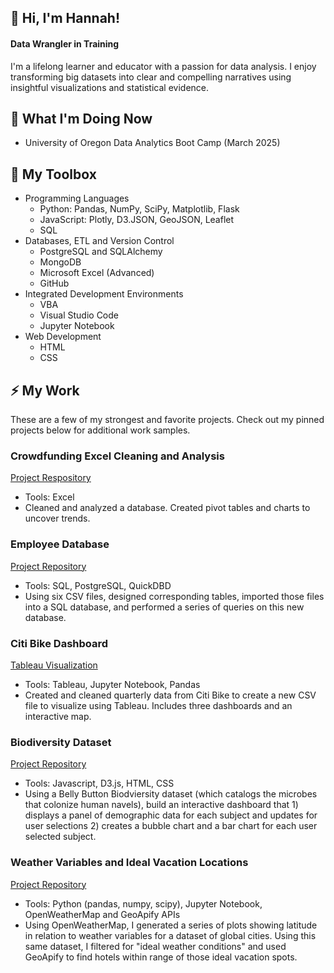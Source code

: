 ## 👋 Hi, I'm Hannah! 

#### Data Wrangler in Training 
I'm a lifelong learner and educator with a passion for data analysis. I enjoy transforming big datasets into clear and compelling narratives using insightful visualizations and statistical evidence. 

## 🌱 What I'm Doing Now
- University of Oregon Data Analytics Boot Camp (March 2025)
  
## 🧰 My Toolbox
- Programming Languages
  - Python: Pandas, NumPy, SciPy, Matplotlib, Flask
  - JavaScript: Plotly, D3.JSON, GeoJSON, Leaflet
  - SQL
- Databases, ETL and Version Control
  - PostgreSQL and SQLAlchemy
  - MongoDB
  - Microsoft Excel (Advanced)
  - GitHub
- Integrated Development Environments
  - VBA
  - Visual Studio Code
  - Jupyter Notebook
- Web Development
  - HTML
  - CSS
 
## ⚡ My Work
These are a few of my strongest and favorite projects. Check out my pinned projects below for additional work samples. 

### Crowdfunding Excel Cleaning and Analysis
[Project Respository](https://github.com/hmk81996/excel-challenge)
- Tools: Excel
- Cleaned and analyzed a database. Created pivot tables and charts to uncover trends.

### Employee Database
[Project Repository](https://github.com/hmk81996/sql-challenge)
- Tools: SQL, PostgreSQL, QuickDBD
- Using six CSV files, designed corresponding tables, imported those files into a SQL database, and performed a series of queries on this new database.

### Citi Bike Dashboard
[Tableau Visualization](https://public.tableau.com/app/profile/hannah.miles.kingrey/viz/citibike_analysis_17392480645700/Story1)
- Tools: Tableau, Jupyter Notebook, Pandas
- Created and cleaned quarterly data from Citi Bike to create a new CSV file to visualize using Tableau. Includes three dashboards and an interactive map.

### Biodiversity Dataset
[Project Repository](https://github.com/hmk81996/javascript-visualization-challenge)
- Tools: Javascript, D3.js, HTML, CSS
- Using a Belly Button Biodviersity dataset (which catalogs the microbes that colonize human navels), build an interactive dashboard that 1) displays a panel of demographic data for each subject and updates for user selections 2) creates a bubble chart and a bar chart for each user selected subject.

### Weather Variables and Ideal Vacation Locations
[Project Repository](https://github.com/hmk81996/python-api-challenge/tree/main)
- Tools: Python (pandas, numpy, scipy), Jupyter Notebook, OpenWeatherMap and GeoApify APIs
- Using OpenWeatherMap, I generated a series of plots showing latitude in relation to weather variables for a dataset of global cities. Using this same dataset, I filtered for "ideal weather conditions" and used GeoApify to find hotels within range of those ideal vacation spots.

<!--
**hmk81996/hmk81996** is a ✨ _special_ ✨ repository because its `README.md` (this file) appears on your GitHub profile.

Here are some ideas to get you started:

- 🔭 I’m currently working on ...
- 🌱 I’m currently learning ...
- 👯 I’m looking to collaborate on ...
- 🤔 I’m looking for help with ...
- 💬 Ask me about ...
- 📫 How to reach me: ...
- 😄 Pronouns: ...
- ⚡ Fun fact: ...


## 📫 How to reach me:
📧 Email: hmk81996@gmail.com
💼 LinkedIn:
-->
